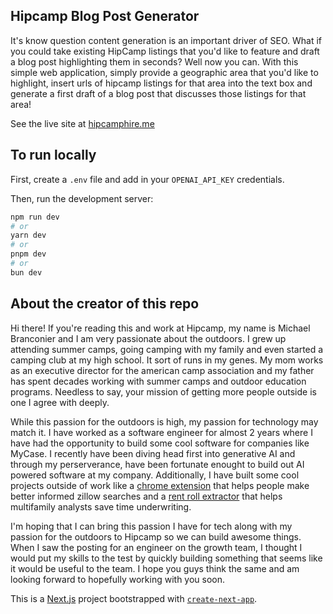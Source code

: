 ## Hipcamp Blog Post Generator
It's know question content generation is an important driver of SEO. What if you could take existing HipCamp listings that you'd like to feature and draft a blog post highlighting them in seconds? Well now you can. With this simple web application, simply provide a geographic area that you'd like to highlight, insert urls of hipcamp listings for that area into the text box and generate a first draft of a blog post that discusses those listings for that area!

See the live site at [hipcamphire.me](https://www.hipcamphire.me/)

## To run locally
First, create a `.env` file and add in your `OPENAI_API_KEY` credentials.

Then, run the development server:
```bash
npm run dev
# or
yarn dev
# or
pnpm dev
# or
bun dev
```

## About the creator of this repo
Hi there! If you're reading this and work at Hipcamp, my name is Michael Branconier and I am very passionate about the outdoors. I grew up attending summer camps, going camping with my family and even started a camping club at my high school. It sort of runs in my genes. My mom works as an executive director for the american camp association and my father has spent decades working with summer camps and outdoor education programs. Needless to say, your mission of getting more people outside is one I agree with deeply.

While this passion for the outdoors is high, my passion for technology may match it. I have worked as a software engineer for almost 2 years where I have had the opportunity to build some cool software for companies like MyCase. I recently have been diving head first into generative AI and through my perserverance, have been fortunate enought to build out AI powered software at my company. Additionally, I have built some cool projects outside of work like a [chrome extension](https://chromewebstore.google.com/detail/comp-crunch-analyze-zillo/pfmjlnebociiohfhlpckomcmnajdonjp) that helps people make better informed zillow searches and a [rent roll extractor](https://credataextractor.com/) that helps multifamily analysts save time underwriting. 

I'm hoping that I can bring this passion I have for tech along with my passion for the outdoors to Hipcamp so we can build awesome things. When I saw the posting for an engineer on the growth team, I thought I would put my skills to the test by quickly building something that seems like it would be useful to the team. I hope you guys think the same and am looking forward to hopefully working with you soon.

This is a [Next.js](https://nextjs.org/) project bootstrapped with [`create-next-app`](https://github.com/vercel/next.js/tree/canary/packages/create-next-app).

